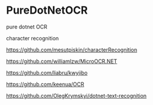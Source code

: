 # PureDotNetOCR
pure dotnet OCR



character recognition

https://github.com/mesutpiskin/characterRecognition

https://github.com/williamlzw/MicroOCR.NET

https://github.com/liabru/kwyjibo

https://github.com/keenua/OCR

https://github.com/OlegKrymskyi/dotnet-text-recognition
